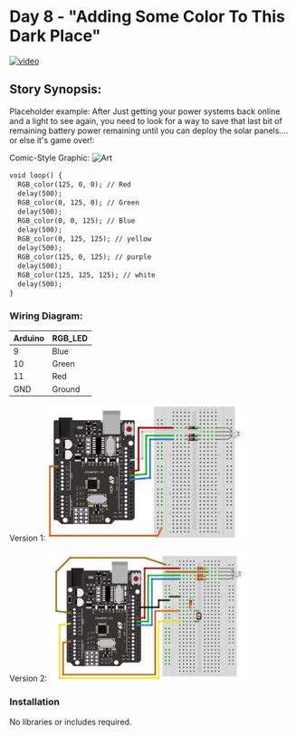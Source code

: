 # Day 8 - "Adding Some Color To This Dark Place"

[![video](https://github.com/inventrdotio/AdventureKit30Days/blob/main/Youtube.png)](https://www.youtube.com/watch?v=0IulLD1Q1ZM&list=PL-ykYLZSERMSZFH8_4zQx4BMWpt4aG1kr&index=8)

## Story Synopsis:

Placeholder example: After Just getting your power systems back online and a light to see again, you need to look for a way to save that last bit of remaining battery power remaining until you can deploy the solar panels.... or else it's game over!:

Comic-Style Graphic:
![Art](https://github.com/inventrdotio/AdventureKit30Days/blob/main/Art/sample.jpg "Art")

```
void loop() {
  RGB_color(125, 0, 0); // Red
  delay(500);
  RGB_color(0, 125, 0); // Green
  delay(500);
  RGB_color(0, 0, 125); // Blue
  delay(500);
  RGB_color(0, 125, 125); // yellow
  delay(500);
  RGB_color(125, 0, 125); // purple
  delay(500);
  RGB_color(125, 125, 125); // white
  delay(500);
}
```

### Wiring Diagram:
| Arduino | RGB_LED |
| --- | --- |
| 9 | Blue |
| 10 | Green |
| 11 | Red |
| GND | Ground |

Version 1:
<img src="Day8.png" width="350">

Version 2:
<img src="Day8_v2.png" width="350">

### Installation
No libraries or includes required.
